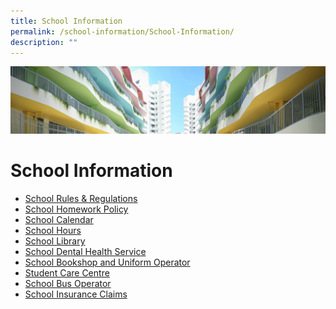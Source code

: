 ```yaml
---
title: School Information
permalink: /school-information/School-Information/
description: ""
---
```

![](/images/School%20Information.jpg)

School Information
==================


*   [School Rules & Regulations](/files/2018%20School%20Rules%20&%20Regulations.pdf)
*   [School Homework Policy](/school-information/School-Homework-Policy/)
*   [School Calendar](/school-information/School-Calendar/)
*   [School Hours](/school-information/School-Hours/)
*   [School Library](/school-information/School-Library/)
*   [School Dental Health Service](/school-information/School-Dental-Health-Service/)
*   [School Bookshop and Uniform Operator](/school-information/School-Bookshop-and-Uniform-Operator/)
*   [Student Care Centre](/school-information/Student-Care-Centre/Student-Care-Centre/)
*   [School Bus Operator](/school-information/School-Bus-Operator/)
*   [School Insurance Claims](/school-information/School-Insurance-Claims/)